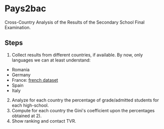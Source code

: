 # Pays2bac

Cross-Country Analysis of the Results of the Secondary School Final Examination.

## Steps

1) Collect results from different countries, if available. By now, only languages we can at least understand:
-   Romania
-    Germany
- France: [french dataset]("https://www.data.gouv.fr/fr/datasets/indicateurs-de-resultat-des-lycees-denseignement-general-et-technologique-1/")
-    Spain
-    Italy
2) Analyze for each country the percentage of grade/admitted students for each high-school.
3) Compute for each country the Gini's coefficient upon the percentages obtained at 2).
4) Show ranking and contact TVR. 
